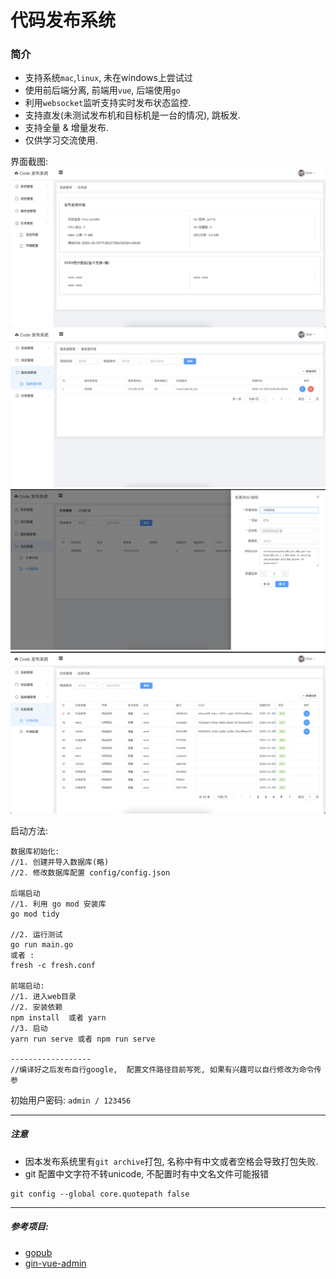 # 代码发布系统

### 简介
- 支持系统`mac`,`linux`,  未在windows上尝试过
- 使用前后端分离, 前端用`vue`, 后端使用`go`
- 利用`websocket`监听支持实时发布状态监控.
- 支持直发(未测试发布机和目标机是一台的情况),  跳板发.
- 支持全量 & 增量发布.
- 仅供学习交流使用.

界面截图:
![home](./img/home.png)
![servers](./img/servers.png)
![env](./img/env.png)
![task](./img/task.png)


启动方法:
```
数据库初始化:
//1. 创建并导入数据库(略)
//2. 修改数据库配置 config/config.json

后端启动
//1. 利用 go mod 安装库
go mod tidy

//2. 运行测试
go run main.go
或者 :
fresh -c fresh.conf

前端启动:
//1. 进入web目录
//2. 安装依赖
npm install  或者 yarn
//3. 启动
yarn run serve 或者 npm run serve

------------------
//编译好之后发布自行google,  配置文件路径目前写死, 如果有兴趣可以自行修改为命令传参

```
初始用户密码: `admin / 123456`

----
##### 注意
- 因本发布系统里有`git archive`打包, 名称中有中文或者空格会导致打包失败.
- git 配置中文字符不转unicode, 不配置时有中文名文件可能报错
```
git config --global core.quotepath false
```
----
##### 参考项目:
- [gopub](https://github.com/lisijie/gopub)
- [gin-vue-admin](https://github.com/flipped-aurora/gin-vue-admin)

